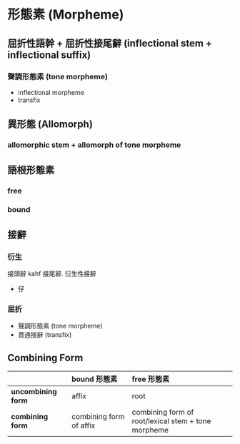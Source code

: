 # 形態素 (Morpheme)

## 屈折性語幹 + 屈折性接尾辭 (inflectional stem + inflectional suffix)

### 聲調形態素 (tone morpheme)

* inflectional morpheme
* transfix

## 異形態 (Allomorph)

### allomorphic stem + allomorph of tone morpheme

## 語根形態素

### free
### bound

## 接辭

### 衍生

接頭辭 kahf 接尾辭. 衍生性接辭

* 仔

### 屈折

* 聲調形態素 (tone morpheme)
* 貫通接辭 (transfix)

## Combining Form

|| bound 形態素 |  free 形態素 |
| :--- | :--- | :--- |
| **uncombining form** | affix | root |
| **combining form** | combining form of affix | combining form of root/lexical stem + tone morpheme |
